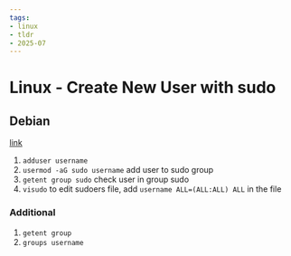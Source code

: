 ```yaml
---
tags:
- linux
- tldr
- 2025-07
---
```


# Linux - Create New User with sudo

## Debian

[link](https://wiki.debian.org/UserAccounts)

1. `adduser username`
2. `usermod -aG sudo username` add user to sudo group
3. `getent group sudo` check user in group sudo
4. `visudo` to edit sudoers file, add `username ALL=(ALL:ALL) ALL` in the file

### Additional

1. `getent group`
2. `groups username`